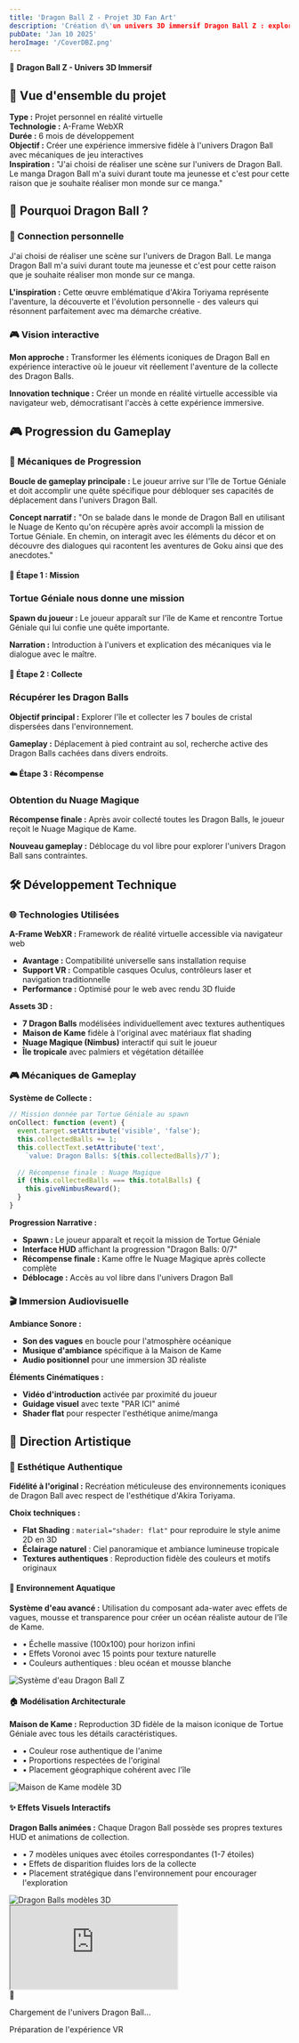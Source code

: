 ```yaml
---
title: 'Dragon Ball Z - Projet 3D Fan Art'
description: 'Création d\'un univers 3D immersif Dragon Ball Z : exploration interactive avec collecte des Dragon Balls, navigation en réalité virtuelle et hommage authentique à l\'univers de Toriyama.'
pubDate: 'Jan 10 2025'
heroImage: '/CoverDBZ.png'
---
```


<div class="prose prose-invert max-w-none">

🐉 **Dragon Ball Z - Univers 3D Immersif**

<div class="bg-gradient-to-r from-purple-900/30 to-blue-900/30 backdrop-blur-sm border border-white/20 rounded-2xl p-8 mb-12 shadow-glass">

<h2 class="text-3xl font-bold text-white mb-6">🎯 Vue d'ensemble du projet</h2>

**Type :** Projet personnel en réalité virtuelle  
**Technologie :** A-Frame WebXR  
**Durée :** 6 mois de développement  
**Objectif :** Créer une expérience immersive fidèle à l'univers Dragon Ball avec mécaniques de jeu interactives  
**Inspiration :** "J'ai choisi de réaliser une scène sur l'univers de Dragon Ball. Le manga Dragon Ball m'a suivi durant toute ma jeunesse et c'est pour cette raison que je souhaite réaliser mon monde sur ce manga."

</div>

<div class="bg-white/5 backdrop-blur-sm border border-white/10 rounded-xl p-8 mb-12">

<h2 class="text-3xl font-bold text-white mb-6">🎯 Pourquoi Dragon Ball ?</h2>

<div class="grid md:grid-cols-2 gap-8">
<div class="bg-white/5 backdrop-blur-sm border border-white/10 rounded-xl p-6">

<h3 class="text-2xl font-bold text-white mb-4">🐉 Connection personnelle</h3>

J'ai choisi de réaliser une scène sur l'univers de Dragon Ball. Le manga Dragon Ball m'a suivi durant toute ma jeunesse et c'est pour cette raison que je souhaite réaliser mon monde sur ce manga.

**L'inspiration :** Cette œuvre emblématique d'Akira Toriyama représente l'aventure, la découverte et l'évolution personnelle - des valeurs qui résonnent parfaitement avec ma démarche créative.

</div>
<div class="bg-white/5 backdrop-blur-sm border border-white/10 rounded-xl p-6">

<h3 class="text-2xl font-bold text-white mb-4">🎮 Vision interactive</h3>

**Mon approche :** Transformer les éléments iconiques de Dragon Ball en expérience interactive où le joueur vit réellement l'aventure de la collecte des Dragon Balls.

**Innovation technique :** Créer un monde en réalité virtuelle accessible via navigateur web, démocratisant l'accès à cette expérience immersive.

</div>
</div>

</div>

<div class="bg-gradient-to-r from-indigo-900/20 to-purple-900/20 backdrop-blur-sm border border-white/20 rounded-2xl p-8 mb-12">

<h2 class="text-3xl font-bold text-white mb-6">🎮 Progression du Gameplay</h2>

<div class="bg-white/10 rounded-lg p-6 border border-white/10 mb-8">

<h3 class="text-2xl font-bold text-white mb-4">🌊 Mécaniques de Progression</h3>

**Boucle de gameplay principale :** Le joueur arrive sur l'île de Tortue Géniale et doit accomplir une quête spécifique pour débloquer ses capacités de déplacement dans l'univers Dragon Ball.

**Concept narratif :** "On se balade dans le monde de Dragon Ball en utilisant le Nuage de Kento qu'on récupère après avoir accompli la mission de Tortue Géniale. En chemin, on interagit avec les éléments du décor et on découvre des dialogues qui racontent les aventures de Goku ainsi que des anecdotes."

</div>

<div class="grid md:grid-cols-3 gap-6">
<div class="bg-white/10 rounded-lg p-4 border border-white/10">
<h4 class="text-purple-300 font-bold mb-2">🎯 Étape 1 : Mission</h4>
<h3 class="font-bold text-lg mb-2">Tortue Géniale nous donne une mission</h3>
<p class="text-sm text-white/80"><strong>Spawn du joueur :</strong> Le joueur apparaît sur l'île de Kame et rencontre Tortue Géniale qui lui confie une quête importante.</p>
<p class="text-sm text-white/70 mt-2"><strong>Narration :</strong> Introduction à l'univers et explication des mécaniques via le dialogue avec le maître.</p>
</div>

<div class="bg-white/10 rounded-lg p-4 border border-white/10">
<h4 class="text-blue-300 font-bold mb-2">💎 Étape 2 : Collecte</h4>
<h3 class="font-bold text-lg mb-2">Récupérer les Dragon Balls</h3>
<p class="text-sm text-white/80"><strong>Objectif principal :</strong> Explorer l'île et collecter les 7 boules de cristal dispersées dans l'environnement.</p>
<p class="text-sm text-white/70 mt-2"><strong>Gameplay :</strong> Déplacement à pied contraint au sol, recherche active des Dragon Balls cachées dans divers endroits.</p>
</div>

<div class="bg-white/10 rounded-lg p-4 border border-white/10">
<h4 class="text-green-300 font-bold mb-2">☁️ Étape 3 : Récompense</h4>
<h3 class="font-bold text-lg mb-2">Obtention du Nuage Magique</h3>
<p class="text-sm text-white/80"><strong>Récompense finale :</strong> Après avoir collecté toutes les Dragon Balls, le joueur reçoit le Nuage Magique de Kame.</p>
<p class="text-sm text-white/70 mt-2"><strong>Nouveau gameplay :</strong> Déblocage du vol libre pour explorer l'univers Dragon Ball sans contraintes.</p>
</div>
</div>

</div>

<div class="bg-white/5 backdrop-blur-sm border border-white/10 rounded-xl p-8 mb-12">

<h2 class="text-3xl font-bold text-white mb-6">🛠️ Développement Technique</h2>

<div class="space-y-8">

<div class="bg-white/5 border border-white/10 rounded-lg p-6">

<h3 class="text-2xl font-bold text-white mb-4">🌐 Technologies Utilisées</h3>

**A-Frame WebXR :** Framework de réalité virtuelle accessible via navigateur web
- **Avantage :** Compatibilité universelle sans installation requise
- **Support VR :** Compatible casques Oculus, contrôleurs laser et navigation traditionnelle
- **Performance :** Optimisé pour le web avec rendu 3D fluide

**Assets 3D :**
- **7 Dragon Balls** modélisées individuellement avec textures authentiques
- **Maison de Kame** fidèle à l'original avec matériaux flat shading
- **Nuage Magique (Nimbus)** interactif qui suit le joueur
- **Île tropicale** avec palmiers et végétation détaillée

</div>

<div class="bg-white/5 border border-white/10 rounded-lg p-6">

<h3 class="text-2xl font-bold text-white mb-4">🎮 Mécaniques de Gameplay</h3>

**Système de Collecte :**
```javascript
// Mission donnée par Tortue Géniale au spawn
onCollect: function (event) {
  event.target.setAttribute('visible', 'false');
  this.collectedBalls += 1;
  this.collectText.setAttribute('text', 
    `value: Dragon Balls: ${this.collectedBalls}/7`);
  
  // Récompense finale : Nuage Magique
  if (this.collectedBalls === this.totalBalls) {
    this.giveNimbusReward();
  }
}
```

**Progression Narrative :**
- **Spawn :** Le joueur apparaît et reçoit la mission de Tortue Géniale
- **Interface HUD** affichant la progression "Dragon Balls: 0/7"
- **Récompense finale :** Kame offre le Nuage Magique après collecte complète
- **Déblocage :** Accès au vol libre dans l'univers Dragon Ball

</div>

<div class="bg-white/5 border border-white/10 rounded-lg p-6">

<h3 class="text-2xl font-bold text-white mb-4">🎬 Immersion Audiovisuelle</h3>

**Ambiance Sonore :**
- **Son des vagues** en boucle pour l'atmosphère océanique
- **Musique d'ambiance** spécifique à la Maison de Kame
- **Audio positionnel** pour une immersion 3D réaliste

**Éléments Cinématiques :**
- **Vidéo d'introduction** activée par proximité du joueur
- **Guidage visuel** avec texte "PAR ICI" animé
- **Shader flat** pour respecter l'esthétique anime/manga

</div>

</div>

</div>

<div class="bg-gradient-to-r from-emerald-900/20 to-teal-900/20 backdrop-blur-sm border border-white/20 rounded-2xl p-8 mb-12">

<h2 class="text-3xl font-bold text-white mb-6">🎨 Direction Artistique</h2>

<div class="bg-white/10 rounded-lg p-6 border border-white/10 mb-8">

<h3 class="text-2xl font-bold text-white mb-4">🎨 Esthétique Authentique</h3>

**Fidélité à l'original :** Recréation méticuleuse des environnements iconiques de Dragon Ball avec respect de l'esthétique d'Akira Toriyama.

**Choix techniques :**
- **Flat Shading** : `material="shader: flat"` pour reproduire le style anime 2D en 3D
- **Éclairage naturel** : Ciel panoramique et ambiance lumineuse tropicale
- **Textures authentiques** : Reproduction fidèle des couleurs et motifs originaux

</div>

<div class="space-y-6">

<!-- Section Environnement Aquatique avec image -->
<div class="flex flex-col lg:flex-row gap-6 bg-white/5 border border-white/10 rounded-lg p-6">
    <div class="flex-1">
        <h4 class="text-xl font-bold text-white mb-4">🌊 Environnement Aquatique</h4>
        <p class="text-white/80 mb-4">
            <strong>Système d'eau avancé :</strong> Utilisation du composant ada-water avec effets de vagues, mousse et transparence pour créer un océan réaliste autour de l'île de Kame.
        </p>
        <ul class="text-sm text-white/70 space-y-1">
            <li>• Échelle massive (100x100) pour horizon infini</li>
            <li>• Effets Voronoi avec 15 points pour texture naturelle</li>
            <li>• Couleurs authentiques : bleu océan et mousse blanche</li>
        </ul>
    </div>
    
<!-- Emplacement image environnement aquatique -->
   <div class="flex-shrink-0 w-full lg:w-80">
        <div class="w-full h-48 lg:h-full bg-gradient-to-br from-blue-500/20 to-cyan-500/20 rounded-xl border border-white/10 flex items-center justify-center overflow-hidden cursor-pointer group">
            <img src="/WATER.png" alt="Système d'eau Dragon Ball Z" class="w-full h-full object-cover transition-transform duration-300 group-hover:scale-110">
        </div>
    </div>
</div>

<!-- Section Modélisation Architecturale avec image -->
<div class="flex flex-col lg:flex-row gap-6 bg-white/5 border border-white/10 rounded-lg p-6">
    <div class="flex-1">
        <h4 class="text-xl font-bold text-white mb-4">🏠 Modélisation Architecturale</h4>
        <p class="text-white/80 mb-4">
            <strong>Maison de Kame :</strong> Reproduction 3D fidèle de la maison iconique de Tortue Géniale avec tous les détails caractéristiques.
        </p>
        <ul class="text-sm text-white/70 space-y-1">
            <li>• Couleur rose authentique de l'anime</li>
            <li>• Proportions respectées de l'original</li>
            <li>• Placement géographique cohérent avec l'île</li>
        </ul>
    </div>
    
<div class="flex-shrink-0 w-full lg:w-80">
        <div class="w-full h-48 lg:h-full bg-gradient-to-br from-pink-500/20 to-red-500/20 rounded-xl border border-white/10 flex items-center justify-center overflow-hidden cursor-pointer group">
            <!-- Remplacez cette div par votre image -->
            <img src="/MAISON1.png" alt="Maison de Kame modèle 3D" class="w-full h-full object-cover transition-transform duration-300 group-hover:scale-110">
        </div>
    </div>
</div>

<!-- Section Effets Visuels avec image -->
<div class="flex flex-col lg:flex-row gap-6 bg-white/5 border border-white/10 rounded-lg p-6">
    <div class="flex-1">
        <h4 class="text-xl font-bold text-white mb-4">✨ Effets Visuels Interactifs</h4>
        <p class="text-white/80 mb-4">
            <strong>Dragon Balls animées :</strong> Chaque Dragon Ball possède ses propres textures HUD et animations de collection.
        </p>
        <ul class="text-sm text-white/70 space-y-1">
            <li>• 7 modèles uniques avec étoiles correspondantes (1-7 étoiles)</li>
            <li>• Effets de disparition fluides lors de la collecte</li>
            <li>• Placement stratégique dans l'environnement pour encourager l'exploration</li>
        </ul>
    </div>
    <div class="flex-shrink-0 w-full lg:w-80">
        <div class="w-full h-48 lg:h-full bg-gradient-to-br from-orange-500/20 to-yellow-500/20 rounded-xl border border-white/10 flex items-center justify-center overflow-hidden cursor-pointer group">
            <img src="/BOULES.png" alt="Dragon Balls modèles 3D" class="w-full h-full object-cover transition-transform duration-300 group-hover:scale-110">
        </div>
    </div>
</div>

</div>
<!-- iframe de l'expérience VR -->
<div class="relative w-full" style="height: 600px;">
    <iframe 
        id="vrIframe"
        src="https://jocelyn-vnt.github.io/vr-dragonball/"
        class="w-full h-full border-0"
        allow="xr-spatial-tracking; accelerometer; gyroscope; magnetometer"
        allowfullscreen
        loading="lazy"
        title="Dragon Ball Z VR Experience"
    ></iframe>
        <!-- Overlay de chargement -->
 <div id="loadingOverlay" class="absolute inset-0 bg-black/80 flex items-center justify-center">
        <div class="text-center text-white">
            <div class="animate-spin text-4xl mb-4">🐉</div>
            <p class="text-lg font-bold">Chargement de l'univers Dragon Ball...</p>
            <p class="text-sm text-white/70 mt-2">Préparation de l'expérience VR</p>
        </div>
    </div>
</div>

<!-- Instructions en bas -->
<div class="bg-gradient-to-r from-orange-900/50 to-yellow-900/50 backdrop-blur-md p-4 border-t border-orange-400/30">
    <div class="text-center">
        <p class="text-white/90 text-sm mb-2">
            <strong>🎯 Objectif :</strong> Trouvez les 7 Dragon Balls dispersées sur l'île de Kame pour obtenir le Nuage Magique !
        </p>
        <p class="text-white/70 text-xs">
            💡 Conseil : Commencez par parler à Tortue Géniale près de la maison rose pour recevoir votre mission
        </p>
    </div>
</div>
</div>

<div class="bg-white/5 backdrop-blur-sm border border-white/10 rounded-xl p-8 mb-12">

<h2 class="text-3xl font-bold text-white mb-6">🎮 Expérience Utilisateur</h2>

<div class="grid md:grid-cols-2 gap-8">
<div class="bg-white/5 backdrop-blur-sm border border-white/10 rounded-xl p-6">

<h3 class="text-2xl font-bold text-white mb-4">🕹️ Contrôles et Navigation</h3>

**Multi-plateforme :**
- **VR native** : Support Oculus Touch avec contrôleurs laser
- **Desktop** : Clavier/souris avec contrôles FPS traditionnels
- **Mobile** : Interface tactile adaptative

**Système de déplacement progressif :**
- **Spawn** : Le joueur arrive sur l'île et rencontre Tortue Géniale
- **Mission reçue** : Collecter les 7 Dragon Balls dispersées sur l'île
- **Contrainte initiale** : Déplacement à pied uniquement (NavMesh)
- **Récompense finale** : Nuage Magique permettant le vol libre dans l'univers

</div>
<div class="bg-white/5 backdrop-blur-sm border border-white/10 rounded-xl p-6">

<h3 class="text-2xl font-bold text-white mb-4">🎯 Mécaniques d'Engagement</h3>

**Progression narrative :**
- **Découverte guidée** : Exploration libre mais orientée
- **Récompenses visuelles** : Interface HUD et messages contextuels
- **Surprise narrative** : Vidéo d'introduction déclenchée par proximité

**Immersion complète :**
- **Audio spatial** : Sons positionnels pour orientation naturelle
- **Feedback haptique** : Compatible contrôleurs VR
- **Interface diegétique** : HUD intégré naturellement dans l'univers

</div>
</div>

</div>

<div class="bg-gradient-to-r from-violet-900/30 to-purple-900/30 backdrop-blur-sm border border-white/20 rounded-2xl p-8 mb-12">

<h2 class="text-3xl font-bold text-white mb-6">📊 Défis Techniques et Solutions</h2>

<div class="space-y-6">
<div class="bg-white/5 border border-white/10 rounded-lg p-6">
<h4 class="text-xl font-bold text-white mb-4">🔧 Optimisation Performance</h4>
<div class="grid md:grid-cols-2 gap-4">
<div>
<h5 class="text-green-300 font-bold mb-2">💡 Solutions implémentées</h5>
<ul class="text-sm text-white/70 space-y-1">
<li>• Flat shading pour réduire la complexité des calculs</li>
<li>• LOD sur les modèles 3D pour optimiser le rendu</li>
<li>• Occlusion culling automatique A-Frame</li>
<li>• Compression des assets audio et vidéo</li>
</ul>
</div>
<div>
<h5 class="text-blue-300 font-bold mb-2">📈 Résultats obtenus</h5>
<ul class="text-sm text-white/70 space-y-1">
<li>• 60 FPS stable sur casques VR modernes</li>
<li>• Temps de chargement optimisé (< 15 secondes)</li>
<li>• Compatibilité navigateurs mobiles</li>
<li>• Expérience fluide multi-plateformes</li>
</ul>
</div>
</div>
</div>

<div class="bg-white/5 border border-white/10 rounded-lg p-6">
<h4 class="text-xl font-bold text-white mb-4">🎮 Gameplay Emergent</h4>
<p class="text-white/80 mb-4">
<strong>Progression organique :</strong> Le système de collecte crée naturellement une boucle d'engagement où chaque Dragon Ball trouvée renforce la motivation à compléter la quête.
</p>
<div class="bg-white/10 rounded-lg p-4 border border-white/10">
<h5 class="text-yellow-300 font-bold mb-2">🎯 Boucle de gameplay</h5>
<p class="text-sm text-white/70">
<strong>Exploration → Découverte → Collection → Progression → Récompense finale</strong><br/>
Cette boucle respecte les mécaniques classiques de Dragon Ball où la quête des Dragon Balls mène toujours à une transformation ou un nouveau pouvoir.
</p>
</div>
</div>
</div>

</div>



<div class="bg-white/5 backdrop-blur-sm border border-white/10 rounded-xl p-6 text-center">

<h2 class="text-3xl font-bold text-white mb-4">🌟 Vision du Projet</h2>

Ce projet Dragon Ball Z représente la **convergence parfaite entre nostalgie personnelle et innovation technique**. En recréant fidèlement l'univers de mon enfance dans un environnement de réalité virtuelle accessible, j'ai voulu démontrer que les technologies web modernes permettent de créer des expériences immersives de qualité.

**Philosophie :** "On se balade dans le monde de Dragon Ball" - cette phrase simple résume l'essence du projet : offrir au joueur la possibilité de littéralement pénétrer dans l'univers qui a marqué ma jeunesse, et probablement la sienne aussi.

**Legacy :** Ce projet prouve que la passion combinée à la technique peut transformer un simple fan art en expérience interactive mémorable et accessible à tous.

</div>

</div>